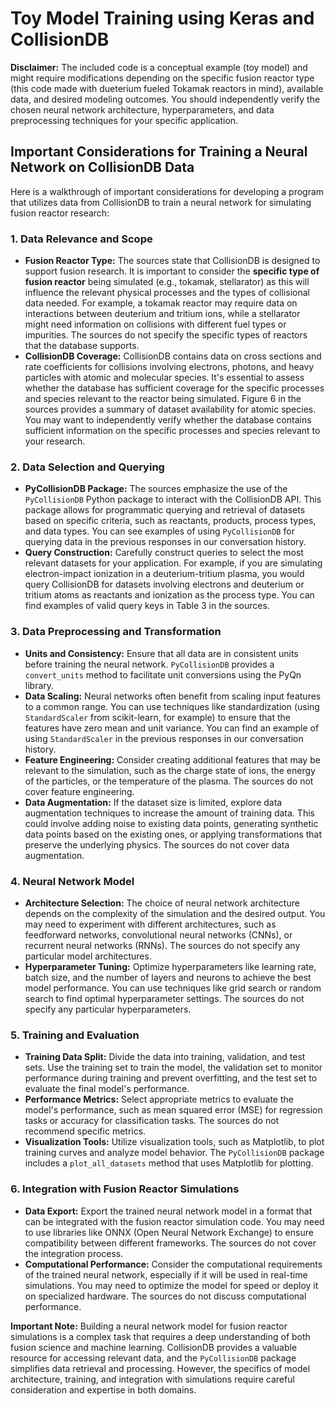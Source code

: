 # Toy Model Training using Keras and CollisionDB

**Disclaimer:** The included code is a conceptual example (toy model) and might require modifications depending on the specific fusion reactor type (this code made with dueterium fueled Tokamak reactors in mind), available data, and desired modeling outcomes.  You should independently verify the chosen neural network architecture, hyperparameters, and data preprocessing techniques for your specific application.

## Important Considerations for Training a Neural Network on CollisionDB Data

Here is a walkthrough of important considerations for developing a program that utilizes data from CollisionDB to train a neural network for simulating fusion reactor research:

### 1. Data Relevance and Scope

*   **Fusion Reactor Type:** The sources state that CollisionDB is designed to support fusion research. It is important to consider the **specific type of fusion reactor** being simulated (e.g., tokamak, stellarator) as this will influence the relevant physical processes and the types of collisional data needed. For example, a tokamak reactor may require data on interactions between deuterium and tritium ions, while a stellarator might need information on collisions with different fuel types or impurities. The sources do not specify the specific types of reactors that the database supports. 
*   **CollisionDB Coverage:** CollisionDB contains data on cross sections and rate coefficients for collisions involving electrons, photons, and heavy particles with atomic and molecular species. It's essential to assess whether the database has sufficient coverage for the specific processes and species relevant to the reactor being simulated. Figure 6 in the sources provides a summary of dataset availability for atomic species. You may want to independently verify whether the database contains sufficient information on the specific processes and species relevant to your research.

### 2. Data Selection and Querying

*   **PyCollisionDB Package:** The sources emphasize the use of the `PyCollisionDB` Python package to interact with the CollisionDB API. This package allows for programmatic querying and retrieval of datasets based on specific criteria, such as reactants, products, process types, and data types. You can see examples of using `PyCollisionDB` for querying data in the previous responses in our conversation history. 
*   **Query Construction:** Carefully construct queries to select the most relevant datasets for your application. For example, if you are simulating electron-impact ionization in a deuterium-tritium plasma, you would query CollisionDB for datasets involving electrons and deuterium or tritium atoms as reactants and ionization as the process type. You can find examples of valid query keys in Table 3 in the sources.

### 3. Data Preprocessing and Transformation

*   **Units and Consistency:** Ensure that all data are in consistent units before training the neural network. `PyCollisionDB` provides a `convert_units` method to facilitate unit conversions using the PyQn library.
*   **Data Scaling:** Neural networks often benefit from scaling input features to a common range. You can use techniques like standardization (using `StandardScaler` from scikit-learn, for example) to ensure that the features have zero mean and unit variance. You can find an example of using `StandardScaler` in the previous responses in our conversation history.
*   **Feature Engineering:**  Consider creating additional features that may be relevant to the simulation, such as the charge state of ions, the energy of the particles, or the temperature of the plasma. The sources do not cover feature engineering. 
*   **Data Augmentation:** If the dataset size is limited, explore data augmentation techniques to increase the amount of training data. This could involve adding noise to existing data points, generating synthetic data points based on the existing ones, or applying transformations that preserve the underlying physics. The sources do not cover data augmentation. 

### 4. Neural Network Model

*   **Architecture Selection:** The choice of neural network architecture depends on the complexity of the simulation and the desired output. You may need to experiment with different architectures, such as feedforward networks, convolutional neural networks (CNNs), or recurrent neural networks (RNNs). The sources do not specify any particular model architectures. 
*   **Hyperparameter Tuning:** Optimize hyperparameters like learning rate, batch size, and the number of layers and neurons to achieve the best model performance. You can use techniques like grid search or random search to find optimal hyperparameter settings. The sources do not specify any particular hyperparameters.

### 5. Training and Evaluation

*   **Training Data Split:** Divide the data into training, validation, and test sets. Use the training set to train the model, the validation set to monitor performance during training and prevent overfitting, and the test set to evaluate the final model's performance.
*   **Performance Metrics:** Select appropriate metrics to evaluate the model's performance, such as mean squared error (MSE) for regression tasks or accuracy for classification tasks. The sources do not recommend specific metrics.
*   **Visualization Tools:** Utilize visualization tools, such as Matplotlib, to plot training curves and analyze model behavior. The `PyCollisionDB` package includes a `plot_all_datasets` method that uses Matplotlib for plotting.

### 6. Integration with Fusion Reactor Simulations

*   **Data Export:**  Export the trained neural network model in a format that can be integrated with the fusion reactor simulation code. You may need to use libraries like ONNX (Open Neural Network Exchange) to ensure compatibility between different frameworks.  The sources do not cover the integration process. 
*   **Computational Performance:** Consider the computational requirements of the trained neural network, especially if it will be used in real-time simulations. You may need to optimize the model for speed or deploy it on specialized hardware. The sources do not discuss computational performance. 

**Important Note:** Building a neural network model for fusion reactor simulations is a complex task that requires a deep understanding of both fusion science and machine learning. CollisionDB provides a valuable resource for accessing relevant data, and the `PyCollisionDB` package simplifies data retrieval and processing. However, the specifics of model architecture, training, and integration with simulations require careful consideration and expertise in both domains.
